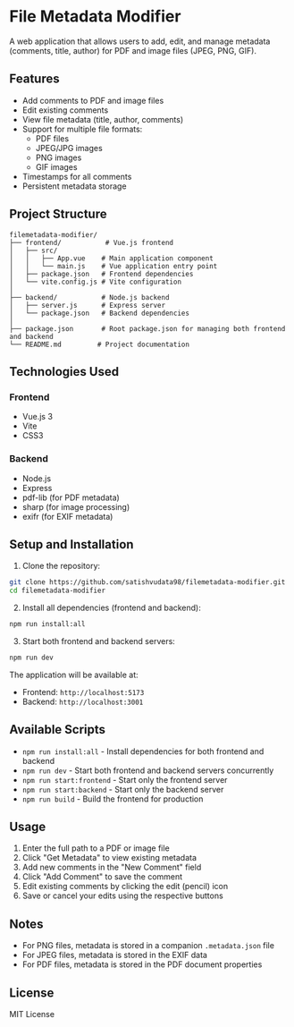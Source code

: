 # File Metadata Modifier

A web application that allows users to add, edit, and manage metadata (comments, title, author) for PDF and image files (JPEG, PNG, GIF).

## Features

- Add comments to PDF and image files
- Edit existing comments
- View file metadata (title, author, comments)
- Support for multiple file formats:
  - PDF files
  - JPEG/JPG images
  - PNG images
  - GIF images
- Timestamps for all comments
- Persistent metadata storage

## Project Structure

```
filemetadata-modifier/
├── frontend/           # Vue.js frontend
│   ├── src/
│   │   ├── App.vue    # Main application component
│   │   └── main.js    # Vue application entry point
│   ├── package.json   # Frontend dependencies
│   └── vite.config.js # Vite configuration
│
├── backend/           # Node.js backend
│   ├── server.js      # Express server
│   └── package.json   # Backend dependencies
│
├── package.json       # Root package.json for managing both frontend and backend
└── README.md         # Project documentation
```

## Technologies Used

### Frontend
- Vue.js 3
- Vite
- CSS3

### Backend
- Node.js
- Express
- pdf-lib (for PDF metadata)
- sharp (for image processing)
- exifr (for EXIF metadata)

## Setup and Installation

1. Clone the repository:
```bash
git clone https://github.com/satishvudata98/filemetadata-modifier.git
cd filemetadata-modifier
```

2. Install all dependencies (frontend and backend):
```bash
npm run install:all
```

3. Start both frontend and backend servers:
```bash
npm run dev
```

The application will be available at:
- Frontend: `http://localhost:5173`
- Backend: `http://localhost:3001`

## Available Scripts

- `npm run install:all` - Install dependencies for both frontend and backend
- `npm run dev` - Start both frontend and backend servers concurrently
- `npm run start:frontend` - Start only the frontend server
- `npm run start:backend` - Start only the backend server
- `npm run build` - Build the frontend for production

## Usage

1. Enter the full path to a PDF or image file
2. Click "Get Metadata" to view existing metadata
3. Add new comments in the "New Comment" field
4. Click "Add Comment" to save the comment
5. Edit existing comments by clicking the edit (pencil) icon
6. Save or cancel your edits using the respective buttons

## Notes

- For PNG files, metadata is stored in a companion `.metadata.json` file
- For JPEG files, metadata is stored in the EXIF data
- For PDF files, metadata is stored in the PDF document properties

## License

MIT License 
